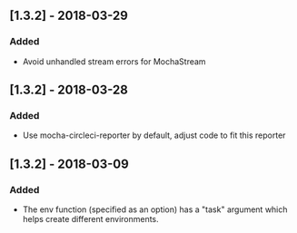 ## [1.3.2] - 2018-03-29
### Added
- Avoid unhandled stream errors for MochaStream

## [1.3.2] - 2018-03-28
### Added
- Use mocha-circleci-reporter by default, adjust code to fit this reporter

## [1.3.2] - 2018-03-09
### Added
- The env function (specified as an option) has a "task" argument which helps create different environments.

